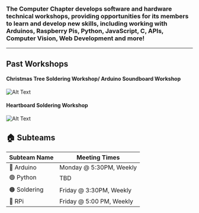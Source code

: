 ### **The Computer Chapter** develops software and hardware technical workshops, providing opportunities for its members to learn and develop new skills, including working with Arduinos, Raspberry Pis, Python, JavaScript, C, APIs, Computer Vision, Web Development and more!

---
## Past Workshops
#### Christmas Tree Soldering Workshop/ Arduino Soundboard Workshop
![Alt Text](/collage1.png)
#### Heartboard Soldering Workshop
![Alt Text](/solderingWorkshopGraphic.png)

## 🏠 Subteams

| Subteam Name | Meeting Times             |
| ------------ | ------------------------- |
| 🔵 Arduino   | Monday @ 5:30PM, Weekly    |
| 🟢 Python    | TBD                       |
| 🟠 Soldering | Friday @ 3:30PM, Weekly   |
| 🔴 RPi       | Friday @ 5:00 PM, Weekly  |
